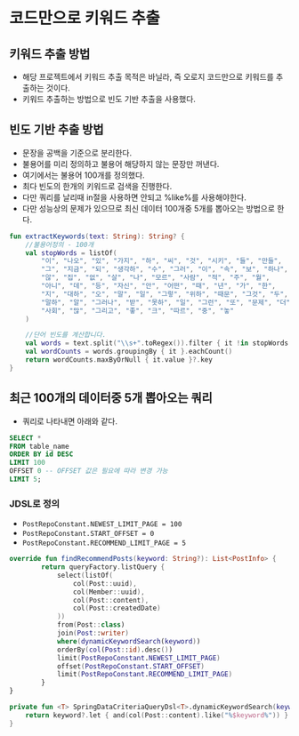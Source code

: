 # 코드만으로 키워드 추출

## 키워드 추출 방법
* 해당 프로젝트에서 키워드 추출 목적은 바닐라, 즉 오로지 코드만으로 키워드를 추출하는 것이다.
* 키워드 추출하는 방법으로 빈도 기반 추출을 사용했다.

## 빈도 기반 추출 방법
* 문장을 공백을 기준으로 분리한다.
* 불용어를 미리 정의하고 불용어 해당하지 않는 문장만 꺼낸다.
* 여기에서는 불용어 100개를 정의했다.
* 최다 빈도의 한개의 키워드로 검색을 진행한다.
* 다만 쿼리를 날리때 in절을 사용하면 안되고 %like%를 사용해야한다.
* 다만 성능상의 문제가 있으므로 최신 데이터 100개중 5개를 뽑아오는 방법으로 한다.
```kotlin
fun extractKeywords(text: String): String? {
    //불용어정의 - 100개
    val stopWords = listOf(
        "이", "나오", "있", "가지", "하", "씨", "것", "시키", "들", "만들",
        "그", "지금", "되", "생각하", "수", "그러", "이", "속", "보", "하나",
        "않", "집", "없", "살", "나", "모르", "사람", "적", "주", "월",
        "아니", "데", "등", "자신", "안", "어떤", "때", "년", "가", "한",
        "지", "대하", "오", "말", "일", "그렇", "위하", "때문", "그것", "두",
        "말하", "알", "그러나", "받", "못하", "일", "그런", "또", "문제", "더",
        "사회", "많", "그리고", "좋", "크", "따르", "중", "놓"
    )

    //단어 빈도를 계산합니다.
    val words = text.split("\\s+".toRegex()).filter { it !in stopWords && it.isNotBlank() }
    val wordCounts = words.groupingBy { it }.eachCount()
    return wordCounts.maxByOrNull { it.value }?.key
}
```

## 최근 100개의 데이터중 5개 뽑아오는 쿼리
* 쿼리로 나타내면 아래와 같다.
```sql
SELECT *
FROM table_name
ORDER BY id DESC
LIMIT 100
OFFSET 0 -- OFFSET 값은 필요에 따라 변경 가능
LIMIT 5;
```
### JDSL로 정의
* `PostRepoConstant.NEWEST_LIMIT_PAGE = 100`
* `PostRepoConstant.START_OFFSET = 0`
* `PostRepoConstant.RECOMMEND_LIMIT_PAGE = 5`
```kotlin
override fun findRecommendPosts(keyword: String?): List<PostInfo> {
        return queryFactory.listQuery {
            select(listOf(
                col(Post::uuid),
                col(Member::uuid),
                col(Post::content),
                col(Post::createdDate)
            ))
            from(Post::class)
            join(Post::writer)
            where(dynamicKeywordSearch(keyword))
            orderBy(col(Post::id).desc())
            limit(PostRepoConstant.NEWEST_LIMIT_PAGE)
            offset(PostRepoConstant.START_OFFSET)
            limit(PostRepoConstant.RECOMMEND_LIMIT_PAGE)
        }
}

private fun <T> SpringDataCriteriaQueryDsl<T>.dynamicKeywordSearch(keyword: String?): PredicateSpec? {
    return keyword?.let { and(col(Post::content).like("%$keyword%")) }
}
```